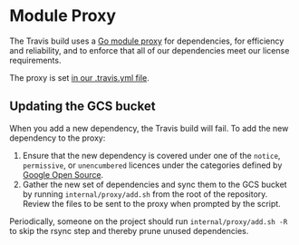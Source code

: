 # Module Proxy

The Travis build uses a [Go module proxy][] for dependencies, for efficiency and
reliability, and to enforce that all of our dependencies meet our license
requirements.

The proxy is set
[in our .travis.yml file](https://github.com/google/go-cloud/blob/master/.travis.yml).

[Go module proxy]: https://research.swtch.com/vgo-module

## Updating the GCS bucket

When you add a new dependency, the Travis build will fail. To add the new
dependency to the proxy:

1.  Ensure that the new dependency is covered under one of the `notice`,
    `permissive`, or `unencumbered` licences under the categories defined by
    [Google Open Source](https://opensource.google.com/docs/thirdparty/licenses/).
2.  Gather the new set of dependencies and sync them to the GCS bucket by
    running `internal/proxy/add.sh` from the root of the repository. Review the
    files to be sent to the proxy when prompted by the script.

Periodically, someone on the project should run `internal/proxy/add.sh -R` to
skip the rsync step and thereby prune unused dependencies.
